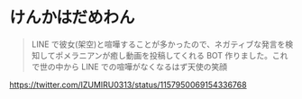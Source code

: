 # けんかはだめわん

> LINE で彼女(架空)と喧嘩することが多かったので、ネガティブな発言を検知してポメラニアンが癒し動画を投稿してくれる BOT 作りました。これで世の中から LINE での喧嘩がなくなるはず天使の笑顔

https://twitter.com/IZUMIRU0313/status/1157950069154336768
